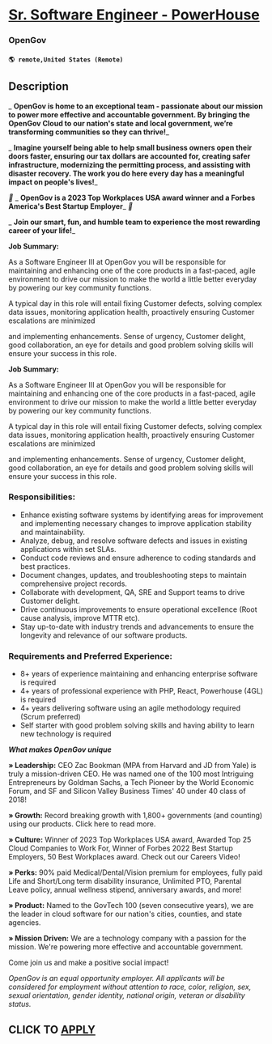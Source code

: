 # [Sr. Software Engineer - PowerHouse](https://www.remotewlb.com/apply/sr-software-engineer-powerhouse)  
### OpenGov  
#### `🌎 remote,United States (Remote)`  

## Description

 _ **OpenGov is home to an exceptional team - passionate about our mission to power more effective and accountable government. By bringing the OpenGov Cloud to our nation's state and local government, we’re transforming communities so they can thrive!**_

  

 _ **Imagine yourself being able to help small business owners open their doors faster, ensuring our tax dollars are accounted for, creating safer infrastructure, modernizing the permitting process, and assisting with disaster recovery. The work you do here every day has a meaningful impact on people's lives!**_

  

 _🌟_ _ **OpenGov is a 2023 Top Workplaces USA award winner and a Forbes America's Best Startup Employer**_ _🌟_

  

 _ **Join our smart, fun, and humble team to experience the most rewarding career of your life!**_

  

  

 **Job Summary:**

  

As a Software Engineer III at OpenGov you will be responsible for maintaining and enhancing one of the core products in a fast-paced, agile environment to drive our mission to make the world a little better everyday by powering our key community functions.

  

A typical day in this role will entail fixing Customer defects, solving complex data issues, monitoring application health, proactively ensuring Customer escalations are minimized

and implementing enhancements. Sense of urgency, Customer delight, good collaboration, an eye for details and good problem solving skills will ensure your success in this role.

  

**Job Summary:**

  

As a Software Engineer III at OpenGov you will be responsible for maintaining and enhancing one of the core products in a fast-paced, agile environment to drive our mission to make the world a little better everyday by powering our key community functions.

  

A typical day in this role will entail fixing Customer defects, solving complex data issues, monitoring application health, proactively ensuring Customer escalations are minimized

and implementing enhancements. Sense of urgency, Customer delight, good collaboration, an eye for details and good problem solving skills will ensure your success in this role.

  

### Responsibilities:

* Enhance existing software systems by identifying areas for improvement and implementing necessary changes to improve application stability and maintainability.
* Analyze, debug, and resolve software defects and issues in existing applications within set SLAs.
* Conduct code reviews and ensure adherence to coding standards and best practices.
* Document changes, updates, and troubleshooting steps to maintain comprehensive project records.
* Collaborate with development, QA, SRE and Support teams to drive Customer delight.
* Drive continuous improvements to ensure operational excellence (Root cause analysis, improve MTTR etc).
* Stay up-to-date with industry trends and advancements to ensure the longevity and relevance of our software products.

  

### Requirements and Preferred Experience:

* 8+ years of experience maintaining and enhancing enterprise software is required
* 4+ years of professional experience with PHP, React, Powerhouse (4GL) is required 
* 4+ years delivering software using an agile methodology required (Scrum preferred)
* Self starter with good problem solving skills and having ability to learn new technology is required 

  

**_What makes OpenGov unique_**

  

 **» Leadership:** CEO Zac Bookman (MPA from Harvard and JD from Yale) is truly a mission-driven CEO. He was named one of the 100 most Intriguing Entrepreneurs by Goldman Sachs, a Tech Pioneer by the World Economic Forum, and SF and Silicon Valley Business Times' 40 under 40 class of 2018!

  

 **» Growth:** Record breaking growth with 1,800+ governments (and counting) using our products. Click here to read more.

  

**» Culture:** Winner of 2023 Top Workplaces USA award, Awarded Top 25 Cloud Companies to Work For, Winner of Forbes 2022 Best Startup Employers, 50 Best Workplaces award. Check out our Careers Video!

  

 **» Perks:** 90% paid Medical/Dental/Vision premium for employees, fully paid Life and Short/Long term disability insurance, Unlimited PTO, Parental Leave policy, annual wellness stipend, anniversary awards, and more!

  

 **» Product:** Named to the GovTech 100 (seven consecutive years), we are the leader in cloud software for our nation's cities, counties, and state agencies.

  

**» Mission Driven:** We are a technology company with a passion for the mission. We're powering more effective and accountable government.

  

Come join us and make a positive social impact!

  

  

 _OpenGov is an equal opportunity employer. All applicants will be considered for employment without attention to race, color, religion, sex, sexual orientation, gender identity, national origin, veteran or disability status._

  
## CLICK TO [APPLY](https://www.remotewlb.com/apply/sr-software-engineer-powerhouse)


